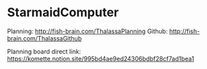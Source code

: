 # StarmaidComputer
 Planning: http://fish-brain.com/ThalassaPlanning 
 Github: http://fish-brain.com/ThalassaGithub

Planning board direct link:
https://komette.notion.site/995bd4ae9ed24306bdbf28cf7ad1bea1
